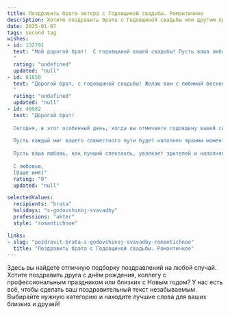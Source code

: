```yaml
---
title: Поздравить брата актера с Годовщиной свадьбы. Романтичное
description: Хотите поздравить брата с Годовщиной свадьбы или другим праздником? Наш ИИ создаст незабываемое поздравление, а вы обязательно выделитесь среди других.  
date: 2025-01-07
tags: second tag
wishes:
- id: 132791
  text: "Мой дорогой брат!  С годовщиной вашей свадьбы! Пусть ваша любовь, яркая и неповторимая, как лучшие театральные постановки, будет вечной и вдохновляющей. Желаю вам бесконечного счастья, взаимопонимания и неиссякаемой страсти, чтобы каждый день вашей жизни вместе был полон романтики и волшебства!  Пусть ваша сцена семейной жизни всегда будет  наполнена аплодисментами радости и любви!
  "
  rating: "undefined"
  updated: "null"
- id: 81858
  text: "Дорогой брат, с годовщиной свадьбы! Желаю вам с любимой бесконечной любви, как в самых романтичных пьесах, где любовь побеждает все. Пусть ваша история будет полна ярких, незабываемых моментов, как в лучших театральных постановках. Счастья вам, мои дорогие!
  "
  rating: "undefined"
  updated: "null"
- id: 40982
  text: "Дорогой брат!
  
  Сегодня, в этот особенный день, когда вы отмечаете годовщину вашей свадьбы, хочу поздравить вас с этим прекрасным праздником любви и единства. Вы, как истинные артисты, каждая ваша встреча — это уникальная сцена, где переплетаются чувства и эмоции.
  
  Пусть каждый миг вашего совместного пути будет наполнен яркими моментами, как самые захватывающие моменты на сцене. Желаю вам продолжать писать свою историю с теплотой и нежностью, вдохновляя друг друга на новые свершения и достижения.
  
  Пусть ваша любовь, как лучший спектакль, увлекает зрителей и наполняет сердца счастьем. С юбилеем вас, дорогие, и пусть впереди будет еще много сезонов вашей удивительной совместной жизни!
  
  С любовью,
  [Ваше имя]"
  rating: "0"
  updated: "null"

selectedValues:
  recipients: "brata"
  holidays: "s-godovshinoj-svavadby"
  professions: "akter"
  style: "romantichnoe"

links:
- slug: "pozdravit-brata-s-godovshinoj-svavadby-romantichnoe"
  title: "Поздравить брата с Годовщиной свадьбы. Романтичное"
---
```


Здесь вы найдете отличную подборку поздравлений на любой случай. 
Хотите поздравить друга с днём рождения, коллегу с профессиональным праздником или близких с Новым годом? У нас есть всё, чтобы сделать ваш поздравительный текст незабываемым. Выбирайте нужную категорию и находите лучшие слова для ваших близких и друзей!
